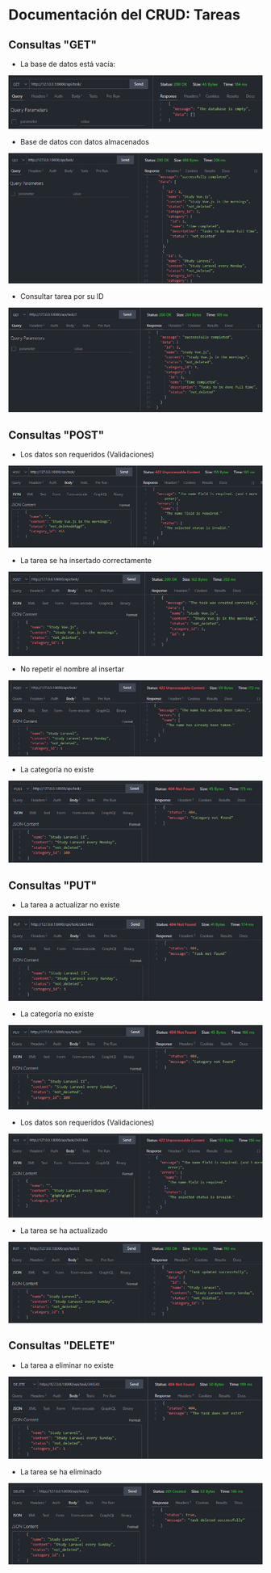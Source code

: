 # Documentación del CRUD: Tareas

## Consultas "GET"

-   La base de datos está vacía:

![Task table is empty](./tasks-imgs/get-database-empty.PNG)

-   Base de datos con datos almacenados

![Database with data](./tasks-imgs/get-with-data.PNG)

-   Consultar tarea por su ID

![Task by ID](./tasks-imgs/get-by-id.PNG)

## Consultas "POST"

-   Los datos son requeridos (Validaciones)

![Task validations](./tasks-imgs/validations-in-created.PNG)

-   La tarea se ha insertado correctamente

![Task inseted correctly](./tasks-imgs/created-correctly.PNG)

-   No repetir el nombre al insertar

![Not repeat name](./tasks-imgs/not-repeat-name.PNG)

-   La categoría no existe

![Category not found](./tasks-imgs/category-not-found.PNG)

## Consultas "PUT"

-   La tarea a actualizar no existe

![Task not found](./tasks-imgs/task-not-found.PNG)

-   La categoría no existe

![Category not found](./tasks-imgs/task-category-not-exist.PNG)

-   Los datos son requeridos (Validaciones)

![Validations in updated task](./tasks-imgs/update-validations.PNG)

-   La tarea se ha actualizado

![Task updated currently](./tasks-imgs/task-updated.PNG)

## Consultas "DELETE"

-   La tarea a eliminar no existe

![Task not found in delete](./tasks-imgs/delete-not-found.PNG)

-   La tarea se ha eliminado

![Task deleted correctly](./tasks-imgs/task-deleted-successfully.PNG)
